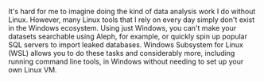 It's hard for me to imagine doing the kind of data analysis work I do
without Linux. However, many Linux tools that I rely on every day simply
don't exist in the Windows ecosystem. Using just Windows, you can't make
your datasets searchable using Aleph, for example, or quickly spin up
popular SQL servers to import leaked databases. Windows Subsystem for
Linux (WSL) allows you to do these tasks and considerably more,
including running command line tools, in Windows without needing to set
up your own Linux VM.